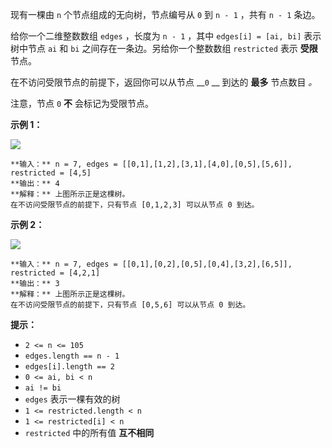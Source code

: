 现有一棵由 `n` 个节点组成的无向树，节点编号从 `0` 到 `n - 1` ，共有 `n - 1` 条边。

给你一个二维整数数组 `edges` ，长度为 `n - 1` ，其中 `edges[i] = [ai, bi]` 表示树中节点 `ai` 和 `bi`
之间存在一条边。另给你一个整数数组 `restricted` 表示 **受限** 节点。

在不访问受限节点的前提下，返回你可以从节点 __`0` __ 到达的 **最多** 节点数目 _。_

注意，节点 `0` **不** 会标记为受限节点。



**示例 1：**

![](https://assets.leetcode.com/uploads/2022/06/15/ex1drawio.png)

    
    
    **输入：** n = 7, edges = [[0,1],[1,2],[3,1],[4,0],[0,5],[5,6]], restricted = [4,5]
    **输出：** 4
    **解释：** 上图所示正是这棵树。
    在不访问受限节点的前提下，只有节点 [0,1,2,3] 可以从节点 0 到达。

**示例 2：**

![](https://assets.leetcode.com/uploads/2022/06/15/ex2drawio.png)

    
    
    **输入：** n = 7, edges = [[0,1],[0,2],[0,5],[0,4],[3,2],[6,5]], restricted = [4,2,1]
    **输出：** 3
    **解释：** 上图所示正是这棵树。
    在不访问受限节点的前提下，只有节点 [0,5,6] 可以从节点 0 到达。
    



**提示：**

  * `2 <= n <= 105`
  * `edges.length == n - 1`
  * `edges[i].length == 2`
  * `0 <= ai, bi < n`
  * `ai != bi`
  * `edges` 表示一棵有效的树
  * `1 <= restricted.length < n`
  * `1 <= restricted[i] < n`
  * `restricted` 中的所有值 **互不相同**

